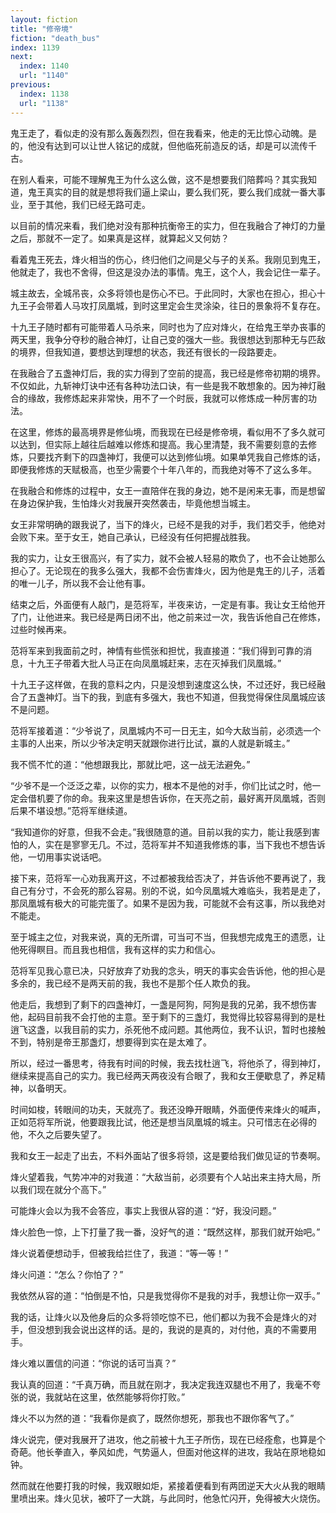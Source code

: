 ```yaml
---
layout: fiction
title: "修帝境"
fiction: "death_bus"
index: 1139
next:
  index: 1140
  url: "1140"
previous:
  index: 1138
  url: "1138"
---
```

鬼王走了，看似走的没有那么轰轰烈烈，但在我看来，他走的无比惊心动魄。是的，他没有达到可以让世人铭记的成就，但他临死前造反的话，却是可以流传千古。

在别人看来，可能不理解鬼王为什么这么做，这不是想要我们陪葬吗？其实我知道，鬼王真实的目的就是想将我们逼上梁山，要么我们死，要么我们成就一番大事业，至于其他，我们已经无路可走。

以目前的情况来看，我们绝对没有那种抗衡帝王的实力，但在我融合了神灯的力量之后，那就不一定了。如果真是这样，就算起义又何妨？

看着鬼王死去，烽火相当的伤心，终归他们之间是父与子的关系。我刚见到鬼王，他就走了，我也不舍得，但这是没办法的事情。鬼王，这个人，我会记住一辈子。

城主故去，全城吊丧，众多将领也是伤心不已。于此同时，大家也在担心，担心十九王子会带着人马攻打凤凰城，到时这里定会生灵涂染，往日的景象将不复存在。

十九王子随时都有可能带着人马杀来，同时也为了应对烽火，在给鬼王举办丧事的两天里，我争分夺秒的融合神灯，让自己变的强大一些。我很想达到那种无与匹敌的境界，但我知道，要想达到理想的状态，我还有很长的一段路要走。

在我融合了五盏神灯后，我的实力得到了空前的提高，我已经是修帝初期的境界。不仅如此，九斩神灯诀中还有各种功法口诀，有一些是我不敢想象的。因为神灯融合的缘故，我修炼起来非常快，用不了一个时辰，我就可以修炼成一种厉害的功法。

在这里，修炼的最高境界是修仙境，而我现在已经是修帝境，看似用不了多久就可以达到，但实际上越往后越难以修炼和提高。我心里清楚，我不需要刻意的去修炼，只要找齐剩下的四盏神灯，我便可以达到修仙境。如果单凭我自己修炼的话，即便我修炼的天赋极高，也至少需要个十年八年的，而我绝对等不了这么多年。

在我融合和修炼的过程中，女王一直陪伴在我的身边，她不是闲来无事，而是想留在身边保护我，生怕烽火对我展开突然袭击，毕竟他想当城主。

女王非常明确的跟我说了，当下的烽火，已经不是我的对手，我们若交手，他绝对会败下来。至于女王，她自己承认，已经没有任何把握战胜我。

我的实力，让女王很高兴，有了实力，就不会被人轻易的欺负了，也不会让她那么担心了。无论现在的我多么强大，我都不会伤害烽火，因为他是鬼王的儿子，活着的唯一儿子，所以我不会让他有事。

结束之后，外面便有人敲门，是范将军，半夜来访，一定是有事。我让女王给他开了门，让他进来。我已经是两日闭不出，他之前来过一次，我告诉他自己在修炼，过些时候再来。

范将军来到我面前之时，神情有些慌张和担忧，我直接道：“我们得到可靠的消息，十九王子带着大批人马正在向凤凰城赶来，志在灭掉我们凤凰城。”

十九王子这样做，在我的意料之内，只是没想到速度这么快，不过还好，我已经融合了五盏神灯。当下的我，到底有多强大，我也不知道，但我觉得保住凤凰城应该不是问题。

范将军接着道：“少爷说了，凤凰城内不可一日无主，如今大敌当前，必须选一个主事的人出来，所以少爷决定明天就跟你进行比试，赢的人就是新城主。”

我不慌不忙的道：“他想跟我比，那就比吧，这一战无法避免。”

“少爷不是一个泛泛之辈，以你的实力，根本不是他的对手，你们比试之时，他一定会借机要了你的命。我来这里是想告诉你，在天亮之前，最好离开凤凰城，否则后果不堪设想。”范将军继续道。

“我知道你的好意，但我不会走。”我很随意的道。目前以我的实力，能让我感到害怕的人，实在是寥寥无几。不过，范将军并不知道我修炼的事，当下我也不想告诉他，一切用事实说话吧。

接下来，范将军一心劝我离开这，不过都被我给否决了，并告诉他不要再说了，我自己有分寸，不会死的那么容易。别的不说，如今凤凰城大难临头，我若是走了，那凤凰城有极大的可能完蛋了。如果不是因为我，可能就不会有这事，所以我绝对不能走。

至于城主之位，对我来说，真的无所谓，可当可不当，但我想完成鬼王的遗愿，让他死得瞑目。而且我也相信，我有这样的实力和信心。

范将军见我心意已决，只好放弃了劝我的念头，明天的事实会告诉他，他的担心是多余的，我已经不是两天前的我，我也不是那个任人欺负的我。

他走后，我想到了剩下的四盏神灯，一盏是阿狗，阿狗是我的兄弟，我不想伤害他，起码目前我不会打他的主意。至于剩下的三盏灯，我觉得比较容易得到的是杜逍飞这盏，以我目前的实力，杀死他不成问题。其他两位，我不认识，暂时也接触不到，特别是帝王那盏灯，想要得到实在是太难了。

所以，经过一番思考，待我有时间的时候，我去找杜逍飞，将他杀了，得到神灯，继续来提高自己的实力。我已经两天两夜没有合眼了，我和女王便歇息了，养足精神，以备明天。

时间如梭，转眼间的功夫，天就亮了。我还没睁开眼睛，外面便传来烽火的喊声，正如范将军所说，他要跟我比试，他还是想当凤凰城的城主。只可惜志在必得的他，不久之后要失望了。

我和女王一起走了出去，不料外面站了很多将领，这是要给我们做见证的节奏啊。

烽火望着我，气势冲冲的对我道：“大敌当前，必须要有个人站出来主持大局，所以我们现在就分个高下。”

可能烽火会以为我不会答应，事实上我很从容的道：“好，我没问题。”

烽火脸色一惊，上下打量了我一番，没好气的道：“既然这样，那我们就开始吧。”

烽火说着便想动手，但被我给拦住了，我道：“等一等！”

烽火问道：“怎么？你怕了？”

我依然从容的道：“怕倒是不怕，只是我觉得你不是我的对手，我想让你一双手。”

我的话，让烽火以及他身后的众多将领吃惊不已，他们都以为我不会是烽火的对手，但没想到我会说出这样的话。是的，我说的是真的，对付他，真的不需要用手。

烽火难以置信的问道：“你说的话可当真？”

我认真的回道：“千真万确，而且就在刚才，我决定我连双腿也不用了，我毫不夸张的说，我就站在这里，依然能够将你打败。”

烽火不以为然的道：“我看你是疯了，既然你想死，那我也不跟你客气了。”

烽火说完，便对我展开了进攻，他之前被十九王子所伤，现在已经痊愈，也算是个奇葩。他长拳直入，拳风如虎，气势逼人，但面对他这样的进攻，我站在原地稳如钟。

然而就在他要打我的时候，我双眼如炬，紧接着便看到有两团逆天大火从我的眼睛里喷出来。烽火见状，被吓了一大跳，与此同时，他急忙闪开，免得被大火烧伤。
